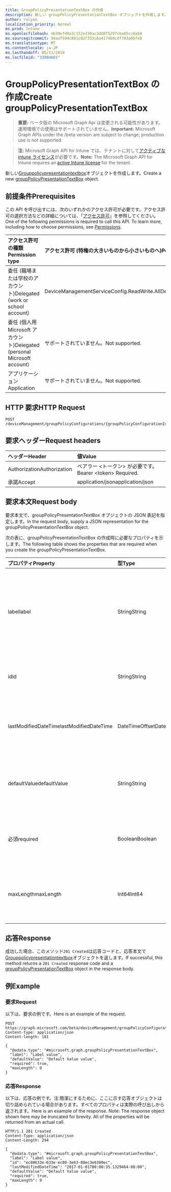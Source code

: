 ```yaml
---
title: GroupPolicyPresentationTextBox の作成
description: 新しい groupPolicyPresentationTextBox オブジェクトを作成します。
author: rolyon
localization_priority: Normal
ms.prod: Intune
ms.openlocfilehash: 4639efd9a3c152e336ac3dd8f5297cba85cc6ab0
ms.sourcegitcommit: 94aaf594c881c02f353c6a417460cdf783a0bfe0
ms.translationtype: MT
ms.contentlocale: ja-JP
ms.lasthandoff: 05/11/2019
ms.locfileid: "33904665"
---
```

# <a name="create-grouppolicypresentationtextbox"></a><span data-ttu-id="522eb-103">GroupPolicyPresentationTextBox の作成</span><span class="sxs-lookup"><span data-stu-id="522eb-103">Create groupPolicyPresentationTextBox</span></span>

> <span data-ttu-id="522eb-104">**重要:** ベータ版の Microsoft Graph Api は変更される可能性があります。運用環境での使用はサポートされていません。</span><span class="sxs-lookup"><span data-stu-id="522eb-104">**Important:** Microsoft Graph APIs under the /beta version are subject to change; production use is not supported.</span></span>

> <span data-ttu-id="522eb-105">**注:** Microsoft Graph API for Intune では、テナントに対して[アクティブな intune ライセンス](https://go.microsoft.com/fwlink/?linkid=839381)が必要です。</span><span class="sxs-lookup"><span data-stu-id="522eb-105">**Note:** The Microsoft Graph API for Intune requires an [active Intune license](https://go.microsoft.com/fwlink/?linkid=839381) for the tenant.</span></span>

<span data-ttu-id="522eb-106">新しい[Grouppolicypresentationtextbox](../resources/intune-grouppolicy-grouppolicypresentationtextbox.md)オブジェクトを作成します。</span><span class="sxs-lookup"><span data-stu-id="522eb-106">Create a new [groupPolicyPresentationTextBox](../resources/intune-grouppolicy-grouppolicypresentationtextbox.md) object.</span></span>

## <a name="prerequisites"></a><span data-ttu-id="522eb-107">前提条件</span><span class="sxs-lookup"><span data-stu-id="522eb-107">Prerequisites</span></span>
<span data-ttu-id="522eb-p101">この API を呼び出すには、次のいずれかのアクセス許可が必要です。アクセス許可の選択方法などの詳細については、「[アクセス許可](/graph/permissions-reference)」を参照してください。</span><span class="sxs-lookup"><span data-stu-id="522eb-p101">One of the following permissions is required to call this API. To learn more, including how to choose permissions, see [Permissions](/graph/permissions-reference).</span></span>

|<span data-ttu-id="522eb-110">アクセス許可の種類</span><span class="sxs-lookup"><span data-stu-id="522eb-110">Permission type</span></span>|<span data-ttu-id="522eb-111">アクセス許可 (特権の大きいものから小さいものへ)</span><span class="sxs-lookup"><span data-stu-id="522eb-111">Permissions (from most to least privileged)</span></span>|
|:---|:---|
|<span data-ttu-id="522eb-112">委任 (職場または学校のアカウント)</span><span class="sxs-lookup"><span data-stu-id="522eb-112">Delegated (work or school account)</span></span>|<span data-ttu-id="522eb-113">DeviceManagementServiceConfig.ReadWrite.All</span><span class="sxs-lookup"><span data-stu-id="522eb-113">DeviceManagementServiceConfig.ReadWrite.All</span></span>|
|<span data-ttu-id="522eb-114">委任 (個人用 Microsoft アカウント)</span><span class="sxs-lookup"><span data-stu-id="522eb-114">Delegated (personal Microsoft account)</span></span>|<span data-ttu-id="522eb-115">サポートされていません。</span><span class="sxs-lookup"><span data-stu-id="522eb-115">Not supported.</span></span>|
|<span data-ttu-id="522eb-116">アプリケーション</span><span class="sxs-lookup"><span data-stu-id="522eb-116">Application</span></span>|<span data-ttu-id="522eb-117">サポートされていません。</span><span class="sxs-lookup"><span data-stu-id="522eb-117">Not supported.</span></span>|

## <a name="http-request"></a><span data-ttu-id="522eb-118">HTTP 要求</span><span class="sxs-lookup"><span data-stu-id="522eb-118">HTTP Request</span></span>
<!-- {
  "blockType": "ignored"
}
-->
``` http
POST /deviceManagement/groupPolicyConfigurations/{groupPolicyConfigurationId}/definitionValues/{groupPolicyDefinitionValueId}/presentationValues/{groupPolicyPresentationValueId}/presentation/definition/presentations
```

## <a name="request-headers"></a><span data-ttu-id="522eb-119">要求ヘッダー</span><span class="sxs-lookup"><span data-stu-id="522eb-119">Request headers</span></span>
|<span data-ttu-id="522eb-120">ヘッダー</span><span class="sxs-lookup"><span data-stu-id="522eb-120">Header</span></span>|<span data-ttu-id="522eb-121">値</span><span class="sxs-lookup"><span data-stu-id="522eb-121">Value</span></span>|
|:---|:---|
|<span data-ttu-id="522eb-122">Authorization</span><span class="sxs-lookup"><span data-stu-id="522eb-122">Authorization</span></span>|<span data-ttu-id="522eb-123">ベアラー &lt;トークン&gt; が必要です。</span><span class="sxs-lookup"><span data-stu-id="522eb-123">Bearer &lt;token&gt; Required.</span></span>|
|<span data-ttu-id="522eb-124">承諾</span><span class="sxs-lookup"><span data-stu-id="522eb-124">Accept</span></span>|<span data-ttu-id="522eb-125">application/json</span><span class="sxs-lookup"><span data-stu-id="522eb-125">application/json</span></span>|

## <a name="request-body"></a><span data-ttu-id="522eb-126">要求本文</span><span class="sxs-lookup"><span data-stu-id="522eb-126">Request body</span></span>
<span data-ttu-id="522eb-127">要求本文で、groupPolicyPresentationTextBox オブジェクトの JSON 表記を指定します。</span><span class="sxs-lookup"><span data-stu-id="522eb-127">In the request body, supply a JSON representation for the groupPolicyPresentationTextBox object.</span></span>

<span data-ttu-id="522eb-128">次の表に、groupPolicyPresentationTextBox の作成時に必要なプロパティを示します。</span><span class="sxs-lookup"><span data-stu-id="522eb-128">The following table shows the properties that are required when you create the groupPolicyPresentationTextBox.</span></span>

|<span data-ttu-id="522eb-129">プロパティ</span><span class="sxs-lookup"><span data-stu-id="522eb-129">Property</span></span>|<span data-ttu-id="522eb-130">型</span><span class="sxs-lookup"><span data-stu-id="522eb-130">Type</span></span>|<span data-ttu-id="522eb-131">説明</span><span class="sxs-lookup"><span data-stu-id="522eb-131">Description</span></span>|
|:---|:---|:---|
|<span data-ttu-id="522eb-132">label</span><span class="sxs-lookup"><span data-stu-id="522eb-132">label</span></span>|<span data-ttu-id="522eb-133">String</span><span class="sxs-lookup"><span data-stu-id="522eb-133">String</span></span>|<span data-ttu-id="522eb-134">任意のプレゼンテーションエンティティのローカライズされたテキストラベル。</span><span class="sxs-lookup"><span data-stu-id="522eb-134">Localized text label for any presentation entity.</span></span> <span data-ttu-id="522eb-135">既定値は空白です。</span><span class="sxs-lookup"><span data-stu-id="522eb-135">The default value is empty.</span></span> <span data-ttu-id="522eb-136">[GroupPolicyPresentation](../resources/intune-grouppolicy-grouppolicypresentation.md)から継承します。</span><span class="sxs-lookup"><span data-stu-id="522eb-136">Inherited from [groupPolicyPresentation](../resources/intune-grouppolicy-grouppolicypresentation.md)</span></span>|
|<span data-ttu-id="522eb-137">id</span><span class="sxs-lookup"><span data-stu-id="522eb-137">id</span></span>|<span data-ttu-id="522eb-138">String</span><span class="sxs-lookup"><span data-stu-id="522eb-138">String</span></span>|<span data-ttu-id="522eb-139">エンティティのキー。</span><span class="sxs-lookup"><span data-stu-id="522eb-139">Key of the entity.</span></span> <span data-ttu-id="522eb-140">[GroupPolicyPresentation](../resources/intune-grouppolicy-grouppolicypresentation.md)から継承します。</span><span class="sxs-lookup"><span data-stu-id="522eb-140">Inherited from [groupPolicyPresentation](../resources/intune-grouppolicy-grouppolicypresentation.md)</span></span>|
|<span data-ttu-id="522eb-141">lastModifiedDateTime</span><span class="sxs-lookup"><span data-stu-id="522eb-141">lastModifiedDateTime</span></span>|<span data-ttu-id="522eb-142">DateTimeOffset</span><span class="sxs-lookup"><span data-stu-id="522eb-142">DateTimeOffset</span></span>|<span data-ttu-id="522eb-143">エンティティが最後に変更された日付と時刻。</span><span class="sxs-lookup"><span data-stu-id="522eb-143">The date and time the entity was last modified.</span></span> <span data-ttu-id="522eb-144">[GroupPolicyPresentation](../resources/intune-grouppolicy-grouppolicypresentation.md)から継承します。</span><span class="sxs-lookup"><span data-stu-id="522eb-144">Inherited from [groupPolicyPresentation](../resources/intune-grouppolicy-grouppolicypresentation.md)</span></span>|
|<span data-ttu-id="522eb-145">defaultValue</span><span class="sxs-lookup"><span data-stu-id="522eb-145">defaultValue</span></span>|<span data-ttu-id="522eb-146">String</span><span class="sxs-lookup"><span data-stu-id="522eb-146">String</span></span>|<span data-ttu-id="522eb-147">テキストボックスに表示されるローカライズされた既定の文字列。</span><span class="sxs-lookup"><span data-stu-id="522eb-147">Localized default string displayed in the text box.</span></span> <span data-ttu-id="522eb-148">既定値は空白です。</span><span class="sxs-lookup"><span data-stu-id="522eb-148">The default value is empty.</span></span>|
|<span data-ttu-id="522eb-149">必須</span><span class="sxs-lookup"><span data-stu-id="522eb-149">required</span></span>|<span data-ttu-id="522eb-150">Boolean</span><span class="sxs-lookup"><span data-stu-id="522eb-150">Boolean</span></span>|<span data-ttu-id="522eb-151">テキストボックスに値を入力する必要があります。</span><span class="sxs-lookup"><span data-stu-id="522eb-151">Requirement to enter a value in the text box.</span></span> <span data-ttu-id="522eb-152">既定値は False です。</span><span class="sxs-lookup"><span data-stu-id="522eb-152">Default value is false.</span></span>|
|<span data-ttu-id="522eb-153">maxLength</span><span class="sxs-lookup"><span data-stu-id="522eb-153">maxLength</span></span>|<span data-ttu-id="522eb-154">Int64</span><span class="sxs-lookup"><span data-stu-id="522eb-154">Int64</span></span>|<span data-ttu-id="522eb-155">テキストの最大文字数を指定する符号なし整数。</span><span class="sxs-lookup"><span data-stu-id="522eb-155">An unsigned integer that specifies the maximum number of text characters.</span></span> <span data-ttu-id="522eb-156">既定値は1023です。</span><span class="sxs-lookup"><span data-stu-id="522eb-156">Default value is 1023.</span></span>|



## <a name="response"></a><span data-ttu-id="522eb-157">応答</span><span class="sxs-lookup"><span data-stu-id="522eb-157">Response</span></span>
<span data-ttu-id="522eb-158">成功した場合、このメソッド`201 Created`は応答コードと、応答本文で[Grouppolicypresentationtextbox](../resources/intune-grouppolicy-grouppolicypresentationtextbox.md)オブジェクトを返します。</span><span class="sxs-lookup"><span data-stu-id="522eb-158">If successful, this method returns a `201 Created` response code and a [groupPolicyPresentationTextBox](../resources/intune-grouppolicy-grouppolicypresentationtextbox.md) object in the response body.</span></span>

## <a name="example"></a><span data-ttu-id="522eb-159">例</span><span class="sxs-lookup"><span data-stu-id="522eb-159">Example</span></span>

### <a name="request"></a><span data-ttu-id="522eb-160">要求</span><span class="sxs-lookup"><span data-stu-id="522eb-160">Request</span></span>
<span data-ttu-id="522eb-161">以下は、要求の例です。</span><span class="sxs-lookup"><span data-stu-id="522eb-161">Here is an example of the request.</span></span>
``` http
POST https://graph.microsoft.com/beta/deviceManagement/groupPolicyConfigurations/{groupPolicyConfigurationId}/definitionValues/{groupPolicyDefinitionValueId}/presentationValues/{groupPolicyPresentationValueId}/presentation/definition/presentations
Content-type: application/json
Content-length: 181

{
  "@odata.type": "#microsoft.graph.groupPolicyPresentationTextBox",
  "label": "Label value",
  "defaultValue": "Default Value value",
  "required": true,
  "maxLength": 9
}
```

### <a name="response"></a><span data-ttu-id="522eb-162">応答</span><span class="sxs-lookup"><span data-stu-id="522eb-162">Response</span></span>
<span data-ttu-id="522eb-p108">以下は、応答の例です。注:簡潔にするために、ここに示す応答オブジェクトは切り詰められている場合があります。すべてのプロパティは実際の呼び出しから返されます。</span><span class="sxs-lookup"><span data-stu-id="522eb-p108">Here is an example of the response. Note: The response object shown here may be truncated for brevity. All of the properties will be returned from an actual call.</span></span>
``` http
HTTP/1.1 201 Created
Content-Type: application/json
Content-Length: 294

{
  "@odata.type": "#microsoft.graph.groupPolicyPresentationTextBox",
  "label": "Label value",
  "id": "ec80633e-633e-ec80-3e63-80ec3e6380ec",
  "lastModifiedDateTime": "2017-01-01T00:00:35.1329464-08:00",
  "defaultValue": "Default Value value",
  "required": true,
  "maxLength": 9
}
```




